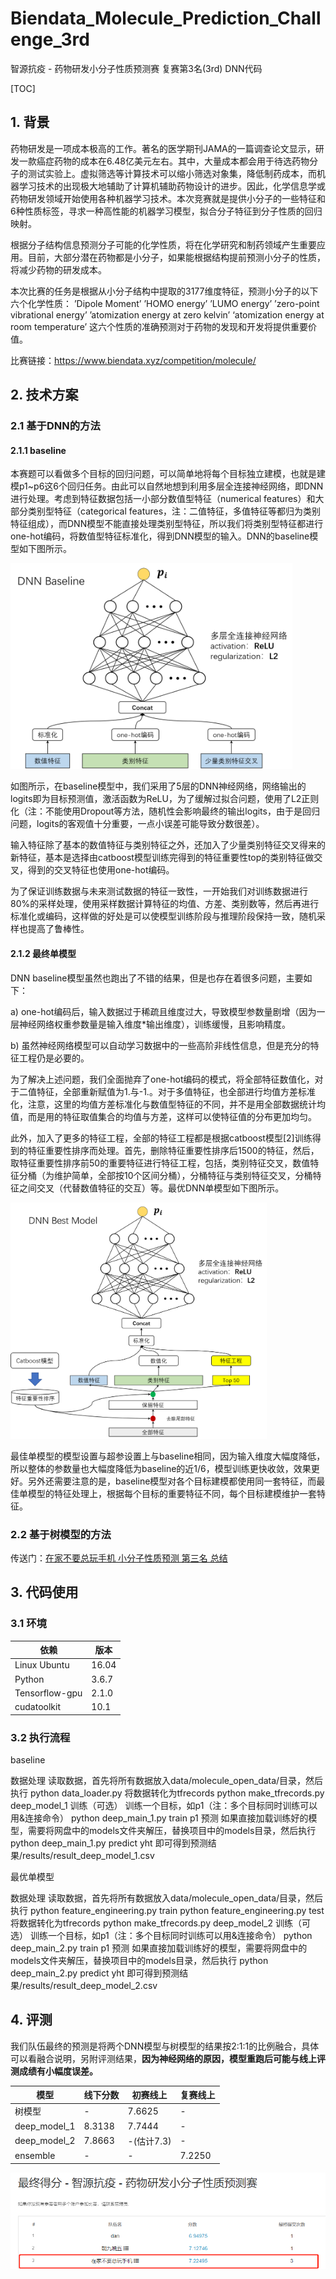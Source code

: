 # Biendata_Molecule_Prediction_Challenge_3rd
智源抗疫 - 药物研发小分子性质预测赛 复赛第3名(3rd) DNN代码

[TOC]

## 1. 背景

药物研发是一项成本极高的工作。著名的医学期刊JAMA的一篇调查论文显示，研发一款癌症药物的成本在6.48亿美元左右。其中，大量成本都会用于待选药物分子的测试实验上。虚拟筛选等计算技术可以缩小筛选对象集，降低制药成本，而机器学习技术的出现极大地辅助了计算机辅助药物设计的进步。因此，化学信息学或药物研发领域开始使用各种机器学习技术。本次竞赛就是提供小分子的一些特征和6种性质标签，寻求一种高性能的机器学习模型，拟合分子特征到分子性质的回归映射。

根据分子结构信息预测分子可能的化学性质，将在化学研究和制药领域产生重要应用。目前，大部分潜在药物都是小分子，如果能根据结构提前预测小分子的性质，将减少药物的研发成本。

本次比赛的任务是根据从小分子结构中提取的3177维度特征，预测小分子的以下六个化学性质：
’Dipole Moment’
’HOMO energy’
’LUMO energy’
’zero-point vibrational energy’
’atomization energy at zero kelvin’
‘atomization energy at room temperature’
这六个性质的准确预测对于药物的发现和开发将提供重要价值。

比赛链接：https://www.biendata.xyz/competition/molecule/

## 2. 技术方案

### 2.1 基于DNN的方法

#### 2.1.1 baseline

本赛题可以看做多个目标的回归问题，可以简单地将每个目标独立建模，也就是建模p1~p6这6个回归任务。由此可以自然地想到利用多层全连接神经网络，即DNN进行处理。考虑到特征数据包括一小部分数值型特征（numerical features）和大部分类别型特征（categorical features，注：二值特征，多值特征等都归为类别特征组成），而DNN模型不能直接处理类别型特征，所以我们将类别型特征都进行one-hot编码，将数值型特征标准化，得到DNN模型的输入。DNN的baseline模型如下图所示。

<img src="./pics/dnn_baseline.png" style="zoom: 44%;" />

如图所示，在baseline模型中，我们采用了5层的DNN神经网络，网络输出的logits即为目标预测值，激活函数为ReLU，为了缓解过拟合问题，使用了L2正则化（注：不能使用Dropout等方法，随机性会影响最终的输出logits，由于是回归问题，logits的客观值十分重要，一点小误差可能导致分数很差）。

输入特征除了基本的数值特征与类别特征之外，还加入了少量类别特征交叉得来的新特征，基本是选择由catboost模型训练完得到的特征重要性top的类别特征做交叉，得到的交叉特征也使用one-hot编码。

为了保证训练数据与未来测试数据的特征一致性，一开始我们对训练数据进行80%的采样处理，使用采样数据计算特征的均值、方差、类别数等，然后再进行标准化或编码，这样做的好处是可以使模型训练阶段与推理阶段保持一致，随机采样也提高了鲁棒性。

#### 2.1.2 最终单模型

DNN baseline模型虽然也跑出了不错的结果，但是也存在着很多问题，主要如下：

a) one-hot编码后，输入数据过于稀疏且维度过大，导致模型参数量剧增（因为一层神经网络权重参数量是输入维度*输出维度），训练缓慢，且影响精度。

b) 虽然神经网络模型可以自动学习数据中的一些高阶非线性信息，但是充分的特征工程仍是必要的。

为了解决上述问题，我们全面抛弃了one-hot编码的模式，将全部特征数值化，对于二值特征，全部重新赋值为1.与-1.。对于多值特征，也全部进行均值方差标准化，注意，这里的均值方差标准化与数值型特征的不同，并不是用全部数据统计均值，而是用的特征取值集合的均值与方差，这样可以使特征值的分布更加均匀。

此外，加入了更多的特征工程，全部的特征工程都是根据catboost模型[2]训练得到的特征重要性排序而处理。首先，删除特征重要性排序后1500的特征，然后，取特征重要性排序前50的重要特征进行特征工程，包括，类别特征交叉，数值特征分桶（为维护简单，全部按10个区间分桶），分桶特征与类别特征交叉，分桶特征之间交叉（代替数值特征的交互）等。最优DNN单模型如下图所示。

<img src="./pics/图片2.png" style="zoom:40%;" />

最佳单模型的模型设置与超参设置上与baseline相同，因为输入维度大幅度降低，所以整体的参数量也大幅度降低为baseline的近1/6，模型训练更快收敛，效果更好。另外还需要注意的是，baseline模型对各个目标建模都使用同一套特征，而最佳单模型的特征处理上，根据每个目标的重要特征不同，每个目标建模维护一套特征。

### 2.2 基于树模型的方法

传送门：[在家不要总玩手机 小分子性质预测 第三名 总结](https://www.biendata.xyz/models/category/5576/)



## 3. 代码使用

### 3.1 环境

| 依赖           | 版本  |
| -------------- | ----- |
| Linux Ubuntu   | 16.04 |
| Python         | 3.6.7 |
| Tensorflow-gpu | 2.1.0 |
| cudatoolkit    | 10.1  |

### 3.2 执行流程

baseline

数据处理
读取数据，首先将所有数据放入data/molecule_open_data/目录，然后执行
python data_loader.py
将数据转化为tfrecords
python make_tfrecords.py deep_model_1
训练（可选）
训练一个目标，如p1（注：多个目标同时训练可以用&连接命令）
python deep_main_1.py train p1
预测
如果直接加载训练好的模型，需要将网盘中的models文件夹解压，替换项目中的models目录，然后执行
python deep_main_1.py predict yht
即可得到预测结果/results/result_deep_model_1.csv

最优单模型

数据处理
读取数据，首先将所有数据放入data/molecule_open_data/目录，然后执行
python feature_engineering.py train
python feature_engineering.py test
将数据转化为tfrecords
python make_tfrecords.py deep_model_2
训练（可选）
训练一个目标，如p1（注：多个目标同时训练可以用&连接命令）
python deep_main_2.py train p1
预测
如果直接加载训练好的模型，需要将网盘中的models文件夹解压，替换项目中的models目录，然后执行
python deep_main_2.py predict yht
即可得到预测结果/results/result_deep_model_2.csv

## 4. 评测

我们队伍最终的预测是将两个DNN模型与树模型的结果按2:1:1的比例融合，具体可以看融合说明，另附评测结果，**因为神经网络的原因，模型重跑后可能与线上评测成绩有小幅度误差。**

| **模型**     | **线下分数** | **初赛线上** | **复赛线上** |
| ------------ | ------------ | ------------ | ------------ |
| 树模型       | -            | 7.6625       | -            |
| deep_model_1 | 8.3138       | 7.7444       | -            |
| deep_model_2 | 7.8663       | -(估计7.3)   | -            |
| ensemble     | -            | -            | 7.2250       |

<img src="./pics/score.jpg" style="zoom:70%;" />

